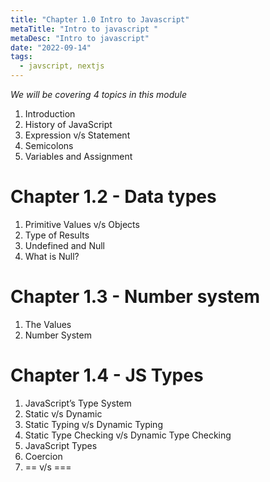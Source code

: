 ```yaml
---
title: "Chapter 1.0 Intro to Javascript"
metaTitle: "Intro to javascript "
metaDesc: "Intro to javascript"
date: "2022-09-14"
tags:
  - javscript, nextjs
---
```


_We will be covering 4 topics in this module_


1. Introduction
2. History of JavaScript
3. Expression v/s Statement
4. Semicolons
5. Variables and Assignment

# Chapter 1.2 - Data types

1. Primitive Values v/s Objects
2. Type of Results
3. Undefined and Null
4. What is Null?

# Chapter 1.3 - Number system

1. The Values
2. Number System

# Chapter 1.4 - JS Types

1. JavaScript’s Type System
2. Static v/s Dynamic
3. Static Typing v/s Dynamic Typing
4. Static Type Checking v/s Dynamic Type Checking
5. JavaScript Types
6. Coercion
7. == v/s ===
